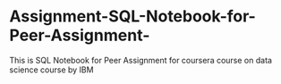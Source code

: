 # Assignment-SQL-Notebook-for-Peer-Assignment-
This is SQL Notebook for Peer Assignment for coursera course on data science course by IBM
